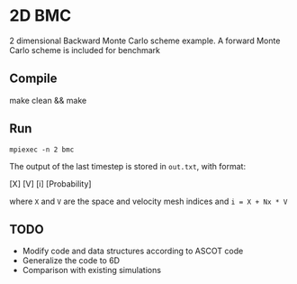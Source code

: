 # 2D BMC
2 dimensional Backward Monte Carlo scheme example.
A forward Monte Carlo scheme is included for benchmark

## Compile

make clean && make

## Run

`mpiexec -n 2 bmc`

The output of the last timestep is stored in `out.txt`, with format:

[X] [V] [i] [Probability]

where `X` and `V` are the space and velocity mesh indices and `i = X + Nx * V`

## TODO

- Modify code and data structures according to ASCOT code
- Generalize the code to 6D
- Comparison with existing simulations
